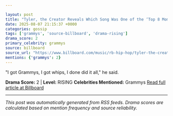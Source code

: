 ```yaml
---

layout: post
title: "Tyler, the Creator Reveals Which Song Was One of the ‘Top 8 Moments’ of His Life"
date: 2025-08-07 21:15:37 +0000
categories: gossip
tags: ['grammys', 'source-billboard', 'drama-rising']
drama_score: 2
primary_celebrity: grammys
source: billboard
source_url: "https://www.billboard.com/music/rb-hip-hop/tyler-the-creator-top-life-moment-clipse-1236038961/"
mentions: {'grammys': 2}
---
```


"I got Grammys, I got whips, I done did it all," he said.

**Drama Score:** 2 | **Level:** RISING **Celebrities Mentioned:** Grammys [Read full article at Billboard](https://www.billboard.com/music/rb-hip-hop/tyler-the-creator-top-life-moment-clipse-1236038961/)

---

*This post was automatically generated from RSS feeds. Drama scores are calculated based on mention frequency and source reliability.*